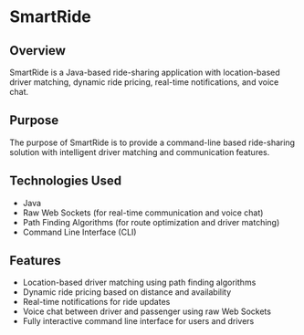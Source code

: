 # SmartRide

## Overview
SmartRide is a Java-based ride-sharing application with location-based driver matching, dynamic ride pricing, real-time notifications, and voice chat.

## Purpose
The purpose of SmartRide is to provide a command-line based ride-sharing solution with intelligent driver matching and communication features.

## Technologies Used
- Java  
- Raw Web Sockets (for real-time communication and voice chat)  
- Path Finding Algorithms (for route optimization and driver matching)  
- Command Line Interface (CLI)  

## Features
- Location-based driver matching using path finding algorithms  
- Dynamic ride pricing based on distance and availability  
- Real-time notifications for ride updates  
- Voice chat between driver and passenger using raw Web Sockets  
- Fully interactive command line interface for users and drivers  

